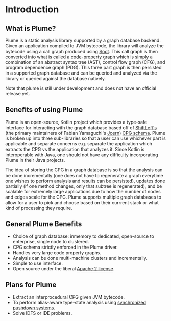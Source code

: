 # Introduction

## What is Plume?

Plume is a static analysis library supported by a graph database backend. Given an application compiled to 
JVM bytecode, the library will analyze the bytecode using a call graph produced using [Soot](https://soot-oss.github.io/soot).
This call graph is then converted into what is called a [code-property graph](https://scholar.google.com/scholar_url?url=https://ieeexplore.ieee.org/abstract/document/6956589/&hl=en&sa=T&oi=gsb&ct=res&cd=0&d=12886570087564421680&ei=b405X9CuKqiBy9YP_Y27yAc&scisig=AAGBfm3j_-cCDAxDL775VnqZMs9K7suiYw) which is simply a combination of an abstract syntax tree (AST),
control flow graph (CFG), and program dependence graph (PDG). This three part graph is then persisted in a 
supported graph database and can be queried and analyzed via the library or queried against the database natively.

Note that plume is still under development and does not have an official release yet.

## Benefits of using Plume

Plume is an open-source, Kotlin project which provides a type-safe interface for interacting with the graph
database based off of [ShiftLeft's](https://www.shiftleft.io/) (the primary maintainers of Fabian Yamaguchi's
[Joern](https://github.com/ShiftLeftSecurity/joern)) 
[CPG schema](https://github.com/ShiftLeftSecurity/codepropertygraph/blob/master/codepropertygraph/src/main/resources/schemas/base.json).
Plume is broken up into three sub-libraries so that a user can use whichever part is applicable and separate
concerns e.g. separate the application which extracts the CPG vs the application that analyzes it. Since 
Kotlin is interoperable with Java, one should not have any difficulty incorporating Plume in their Java projects.

The idea of storing the CPG in a graph database is so that the analysis can be done incrementally (one does not
have to regenerate a graph everytime one wishes to perform analysis and results can be persisted), updates
done partially (if one method changes, only that subtree is regenerated), and be scalable for extremely 
large applications due to how the number of nodes and edges scale for the CPG. Plume supports multiple graph 
databases to allow for a user to pick and choose based on their currrent stack or what kind of processing they
require.

## General Plume Benefits

* Choice of graph database: inmemory to dedicated, open-source to enterprise, single node to clustered.
* CPG schema strictly enforced in the Plume driver.
* Handles very large code property graphs.
* Analysis can be done multi-machine clusters and incrementally.
* Simple to use interface.
* Open source under the liberal [Apache 2 license](https://en.wikipedia.org/wiki/Apache_License).

## Plans for Plume

* Extract an interprocedural CPG given JVM bytecode.
* To perform alias-aware type-state analysis using [synchronized pushdown systems](https://scholar.google.com/scholar_url?url=https://dl.acm.org/doi/abs/10.1145/3290361&hl=en&sa=T&oi=gsb&ct=res&cd=0&d=15546365361660080180&ei=N5Q5X9XBF_SSy9YPxMG2yAE&scisig=AAGBfm3MtiLeyMfSj5gXy1bzeuLCewQ9-A). 
* Solve IDFS or IDE problems.
